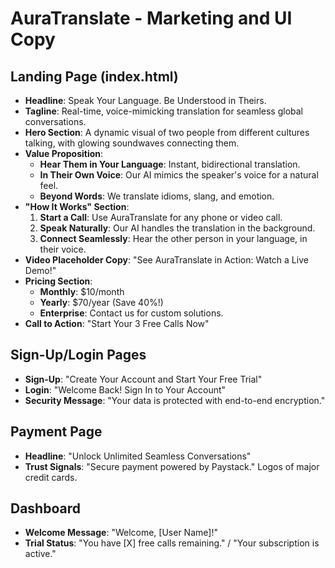 # AuraTranslate - Marketing and UI Copy

## Landing Page (index.html)

-   **Headline**: Speak Your Language. Be Understood in Theirs.
-   **Tagline**: Real-time, voice-mimicking translation for seamless global conversations.
-   **Hero Section**: A dynamic visual of two people from different cultures talking, with glowing soundwaves connecting them.
-   **Value Proposition**:
    -   **Hear Them in Your Language**: Instant, bidirectional translation.
    -   **In Their Own Voice**: Our AI mimics the speaker's voice for a natural feel.
    -   **Beyond Words**: We translate idioms, slang, and emotion.
-   **"How It Works" Section**:
    1.  **Start a Call**: Use AuraTranslate for any phone or video call.
    2.  **Speak Naturally**: Our AI handles the translation in the background.
    3.  **Connect Seamlessly**: Hear the other person in your language, in their voice.
-   **Video Placeholder Copy**: "See AuraTranslate in Action: Watch a Live Demo!"
-   **Pricing Section**:
    -   **Monthly**: $10/month
    -   **Yearly**: $70/year (Save 40%!)
    -   **Enterprise**: Contact us for custom solutions.
-   **Call to Action**: "Start Your 3 Free Calls Now"

## Sign-Up/Login Pages

-   **Sign-Up**: "Create Your Account and Start Your Free Trial"
-   **Login**: "Welcome Back! Sign In to Your Account"
-   **Security Message**: "Your data is protected with end-to-end encryption."

## Payment Page

-   **Headline**: "Unlock Unlimited Seamless Conversations"
-   **Trust Signals**: "Secure payment powered by Paystack." Logos of major credit cards.

## Dashboard

-   **Welcome Message**: "Welcome, [User Name]!"
-   **Trial Status**: "You have [X] free calls remaining." / "Your subscription is active."
